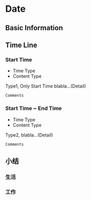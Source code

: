 # Date



## Basic Information



## Time Line

### Start Time

* Time Type
* Content Type

Type1, Only Start Time
blabla...(Detail)

~~~ MD-TimeLogger
Comments
~~~

### Start Time ~ End Time

* Time Type
* Content Type

Type2,
blabla...(Detail)

~~~ MD-TimeLogger
Comments
~~~

## 小结

### 生活


### 工作
